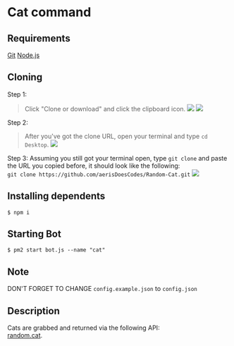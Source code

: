 # Cat command

## Requirements

[Git](https://git-scm.com)
[Node.js](https://nodejs.org)

## Cloning


Step 1:
> Click "Clone or download" and click the clipboard icon.
![](https://cdn.discordapp.com/attachments/248014822082347008/393370824943599616/Untitled.png)
![](https://cdn.discordapp.com/attachments/248014822082347008/393371406844559369/Untitled.png)

Step 2:
> After you've got the clone URL, open your terminal and type `cd Desktop`.
![](https://cdn.discordapp.com/attachments/248014822082347008/393372219897675777/Untitled.png)

Step 3:
Assuming you still got your terminal open, type `git clone` and paste the URL you copied before, it should look like the following:  
`git clone https://github.com/aerisDoesCodes/Random-Cat.git`
![](https://cdn.discordapp.com/attachments/248014822082347008/393373480009072641/Untitled.png)

## Installing dependents

```
$ npm i
```

## Starting Bot

```
$ pm2 start bot.js --name "cat"
```

## Note

DON'T FORGET TO CHANGE `config.example.json` to `config.json`

## Description

Cats are grabbed and returned via the following API:  
[random.cat](https://random.cat/meow).
